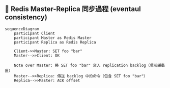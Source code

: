 ## 📜 Redis Master-Replica 同步過程 (eventaul consistency)

```mermaid
sequenceDiagram
    participant Client
    participant Master as Redis Master
    participant Replica as Redis Replica

    Client->>Master: SET foo "bar"
    Master-->>Client: OK

    Note over Master: 將 SET foo "bar" 寫入 replication backlog（環形緩衝區）
    Master-->>Replica: 傳送 backlog 中的命令（包含 SET foo "bar"）
    Replica-->>Master: ACK offset
```
